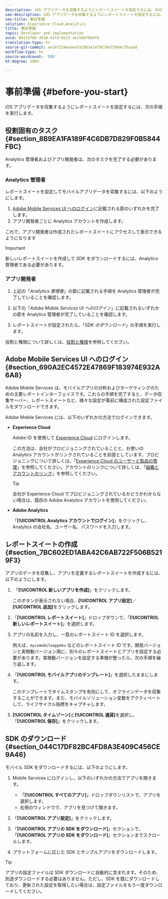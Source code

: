 ```yaml
---
description: iOS アプリデータを収集するようにレポートスイートを設定するには、次の手順を実行します。
seo-description: iOS アプリデータを収集するようにレポートスイートを設定するには、次の手順を実行します。
seo-title: 事前準備
solution: Experience Cloud,Analytics
title: 事前準備
topic: Developer and implementation
uuid: 04133f68-3618-41fd-8a13-aec5b6f04df6
translation-type: ht
source-git-commit: ae16f224eeaeefa29b2e1479270a72694c79aaa0
workflow-type: ht
source-wordcount: '595'
ht-degree: 100%

---
```



# 事前準備 {#before-you-start}

iOS アプリデータを収集するようにレポートスイートを設定するには、次の手順を実行します。

## 役割固有のタスク {#section_8B9EA1FA189F4C6DB7D829F0B5844FBC}

Analytics 管理者およびアプリ開発者は、次のタスクを完了する必要があります。

### Analytics 管理者

レポートスイートを設定してモバイルアプリデータを収集するには、以下のようにします。

1. [Adobe Mobile Services UI へのログイン](/help/ios/getting-started/getting-started.md)に記載される節のいずれかを完了します。
1. アプリ開発者ごとに Analytics アカウントを作成します。

これで、アプリ開発者は作成されたレポートスイートにアクセスして表示できるようになります

>[!IMPORTANT]
>
>新しいレポートスイートを作成して SDK をダウンロードするには、Analytics 管理者である必要があります。

### アプリ開発者

1. 上記の「*Analytics 管理者*」の節に記載される手順を Analytics 管理者が完了していることを確認します。

1. 以下の「*Adobe Mobile Services UI へのログイン*」に記載されるいずれかの節を Analytics 管理者が完了していることを確認します。
1. レポートスイートが設定されたら、「*SDK のダウンロード*」の手順を実行します。

役割と権限について詳しくは、[役割と権限](/help/using/gs/c-mob-roles-and-permissions.md)を参照してください。

## Adobe Mobile Services UI へのログイン {#section_690A2EC4572E47869F183974E932A6A8}

Adobe Mobile Services は、モバイルアプリの分析およびターゲティングのための主要レポートインターフェイスです。これらの手順を完了すると、データ収集サーバー、レポートスイートなど、様々な設定が事前に構成された設定ファイルをダウンロードできます。

Adobe Mobile Services には、以下のいずれかの方法でログインできます。

* **Experience Cloud**

   Adobe ID を使用して [Experience Cloud](https://marketing.adobe.com) にログインします。

   この方法は、会社がプロビジョニングされていることと、お使いの Analytics アカウントがリンクされていることを前提としています。プロビジョニングについて詳しくは、「[Experience Cloud のユーザーと製品の管理](https://docs.adobe.com/content/help/ja-JP/core-services/interface/manage-users-and-products/admin-getting-started.html)」を参照してください。アカウントのリンクについて詳しくは、「[組織とアカウントのリンク](https://docs.adobe.com/content/help/ja-JP/core-services/interface/manage-users-and-products/organizations.html)」を参照してください。

   >[!TIP]
   >
   >会社が Experience Cloud でプロビジョニングされているかどうかわからない場合は、既存の Adobe Analytics アカウントを使用してください。

* **Adobe Analytics**

   「**[!UICONTROL Analytics アカウントでログイン]**」をクリックし、Analytics の会社名、ユーザー名、パスワードを入力します。

## レポートスイートの作成 {#section_7BC602ED1ABA42C6AB722F506B5219F3}

アプリのデータを収集し、アプリを定義するレポートスイートを作成するには、以下のようにします。

1.  「**[!UICONTROL 新しいアプリを作成]**」をクリックします。

   このボタンが表示されない場合、**[!UICONTROL アプリ設定]**／**[!UICONTROL 追加]**&#x200B;をクリックします。

1. 「**[!UICONTROL レポートスイート]**」ドロップダウンで、「**[!UICONTROL 新しいレポートスイート]**」を選択します。

1. アプリの名前を入力し、一意のレポートスイート ID を選択します。

   例えば、`mycomobileappdev` などのレポートスイート ID です。開発バージョンと実稼動バージョン用に、別々のレポートスイートとアプリを設定する必要があります。実稼動バージョンを設定する準備が整ったら、次の手順を繰り返します。
1. 「**[!UICONTROL モバイルアプリのテンプレート]**」を選択したままにします。

   このテンプレートでタイムスタンプを有効にして、オフラインデータを収集することができます。また、モバイルソリューション変数をアクティベートして、ライフサイクル指標をキャプチャします。

1. **[!UICONTROL タイムゾーン]**&#x200B;と&#x200B;**[!UICONTROL 通貨]**&#x200B;を選択し、「**[!UICONTROL 保存]**」をクリックします。

## SDK のダウンロード {#section_044C17DF82BC4FD8A3E409C456CE9A46}

モバイル SDK をダウンロードするには、以下のようにします。

1. Mobile Services にログインし、以下のいずれかの方法でアプリを開きます。

   * 「**[!UICONTROL すべてのアプリ]**」ドロップダウンリストで、アプリを選択します。
   * 右側のウィンドウで、アプリを見つけて開きます。

1. 「**[!UICONTROL アプリ設定]**」をクリックします。
1. 「**[!UICONTROL アプリの SDK をダウンロード]**」セクションで、「**[!UICONTROL アプリの SDK をダウンロード]**」セクションまでスクロールします。

1. プラットフォームに応じた SDK とサンプルアプリをダウンロードします。

>[!TIP]
>
>アプリの設定ファイルは SDK ダウンロードに自動的に含まれます。そのため、別途ダウンロードする必要はありません。ただし、SDK を既にダウンロードしており、更新された設定を取得したい場合は、設定ファイルをもう一度ダウンロードしてください。

